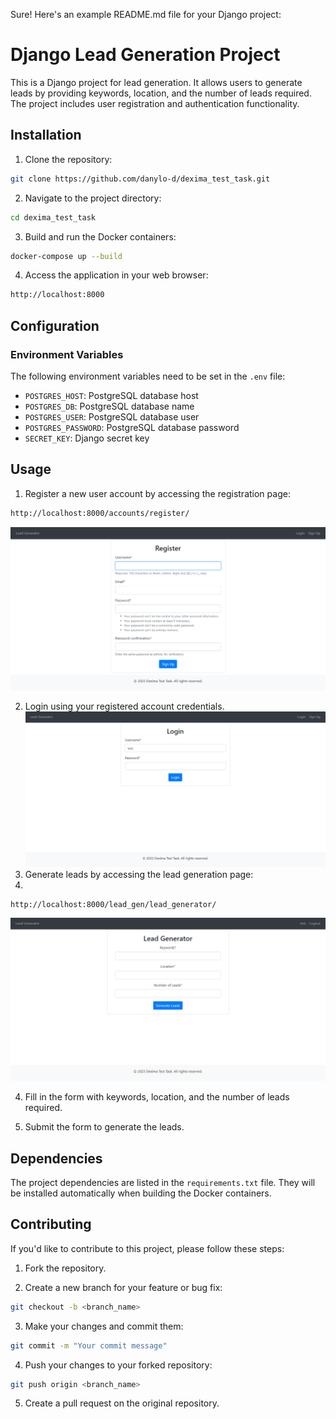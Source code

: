 Sure! Here's an example README.md file for your Django project:

# Django Lead Generation Project

This is a Django project for lead generation. It allows users to generate leads by providing keywords, location, and the number of leads required. The project includes user registration and authentication functionality.

## Installation

1. Clone the repository:

```bash
git clone https://github.com/danylo-d/dexima_test_task.git
```

2. Navigate to the project directory:

```bash
cd dexima_test_task
```

3. Build and run the Docker containers:

```bash
docker-compose up --build
```

4. Access the application in your web browser:

```bash
http://localhost:8000
```

## Configuration

### Environment Variables

The following environment variables need to be set in the `.env` file:

- `POSTGRES_HOST`: PostgreSQL database host
- `POSTGRES_DB`: PostgreSQL database name
- `POSTGRES_USER`: PostgreSQL database user
- `POSTGRES_PASSWORD`: PostgreSQL database password
- `SECRET_KEY`: Django secret key

## Usage

1. Register a new user account by accessing the registration page:

```bash
http://localhost:8000/accounts/register/
```
![img.png](README_IMG/img.png)

2. Login using your registered account credentials.
![img_1.png](README_IMG/img_1.png)
3. Generate leads by accessing the lead generation page:
4. 
```bash
http://localhost:8000/lead_gen/lead_generator/
```
![img_2.png](README_IMG/img_2.png)

4. Fill in the form with keywords, location, and the number of leads required.

5. Submit the form to generate the leads.

## Dependencies

The project dependencies are listed in the `requirements.txt` file. They will be installed automatically when building the Docker containers.

## Contributing

If you'd like to contribute to this project, please follow these steps:

1. Fork the repository.

2. Create a new branch for your feature or bug fix:

```bash
git checkout -b <branch_name>
```

3. Make your changes and commit them:

```bash
git commit -m "Your commit message"
```

4. Push your changes to your forked repository:

```bash
git push origin <branch_name>
```

5. Create a pull request on the original repository.
